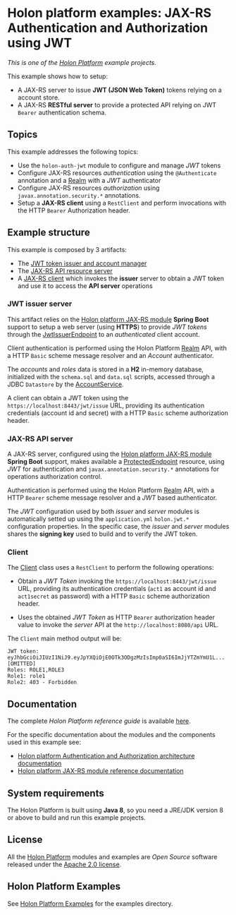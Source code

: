# Holon platform examples: JAX-RS Authentication and Authorization using JWT

_This is one of the [Holon Platform](https://holon-platform.com) example projects._

This example shows how to setup:

* A JAX-RS server to issue __JWT (JSON Web Token)__ tokens relying on a account store.
* A JAX-RS __RESTful server__ to provide a protected API relying on JWT `Bearer` authentication schema.

## Topics

This example addresses the following topics:

* Use the `holon-auth-jwt` module to configure and manage _JWT_ tokens
* Configure JAX-RS resources _authentication_ using the `@Authenticate` annotation and a [Realm](https://holon-platform.com/docs/current/reference/holon-core.html#Realm) with a _JWT_ authenticator
* Configure JAX-RS resources _authorization_ using `javax.annotation.security.*` annotations.
* Setup a __JAX-RS client__ using a `RestClient` and perform invocations with the HTTP `Bearer` Authorization header.

## Example structure

This example is composed by 3 artifacts:

* The [JWT token issuer and account manager](issuer)
* The [JAX-RS API resource server](server)
* A [JAX-RS client](client) which invokes the __issuer__ server to obtain a JWT token and use it to access the __API server__ operations

### JWT issuer server

This artifact relies on the [Holon platform JAX-RS module](https://github.com/holon-platform/holon-jaxrs) __Spring Boot__ support to setup a web server (using __HTTPS__) to provide _JWT tokens_ through the [JwtIssuerEndpoint](issuer/src/main/java/com/holonplatform/example/jaxrs/springboot/auth/jwt/JwtIssuerEndpoint.java) to an _authenticated_ client account.

Client authentication is performed using the Holon Platform [Realm](https://holon-platform.com/docs/current/reference/holon-core.html#Realm) API, with a HTTP `Basic` scheme message resolver and an _Account_ authenticator.

The _accounts_ and _roles_ data is stored in a __H2__ in-memory database, initialized with the `schema.sql` and `data.sql` scripts, accessed through a JDBC `Datastore` by the [AccountService](issuer/src/main/java/com/holonplatform/example/jaxrs/springboot/auth/jwt/AccountService.java).

A client can obtain a JWT token using the `https://localhost:8443/jwt/issue` URL, providing its authentication credentials (account id and secret) with a HTTP `Basic` scheme authorization header.

### JAX-RS API server

A JAX-RS server, configured using the [Holon platform JAX-RS module](https://github.com/holon-platform/holon-jaxrs) __Spring Boot__ support, makes available a [ProtectedEndpoint](server/src/main/java/com/holonplatform/example/jaxrs/springboot/auth/jwt/ProtectedEndpoint.java) resource, using _JWT_ for authentication and `javax.annotation.security.*` annotations for operations authorization control.

Authentication is performed using the Holon Platform [Realm](https://holon-platform.com/docs/current/reference/holon-core.html#Realm) API, with a HTTP `Bearer` scheme message resolver and a _JWT_ based authenticator.

The _JWT_ configuration used by both _issuer_ and _server_ modules is automatically setted up using the `application.yml` `holon.jwt.*` configuration properties. In the specific case, the _issuer_ and _server_ modules shares the __signing key__ used to build and to verify the JWT token.

### Client

The [Client](client/src/test/java/com/holonplatform/example/jaxrs/springboot/auth/jwt/Client.java) class uses a `RestClient` to perform the following operations:

* Obtain a _JWT Token_ invoking the `https://localhost:8443/jwt/issue` URL, providing its authentication credentials (`act1` as account id and `act1secret` as password) with a HTTP `Basic` scheme authorization header.

* Uses the obtained _JWT Token_ as HTTP `Bearer` authorization header value to invoke the _server_ API at the  `http://localhost:8080/api` URL.

The `Client` main method output will be:

```text
JWT token: eyJhbGciOiJIUzI1NiJ9.eyJpYXQiOjE0OTk3ODgzMzIsImp0aSI6ImJjYTZmYmU1L...[OMITTED]
Roles: ROLE1,ROLE3
Role1: role1
Role2: 403 - Forbidden
```

## Documentation

The complete _Holon Platform reference guide_ is available [here](https://holon-platform.com/docs/current/reference).

For the specific documentation about the modules and the components used in this example see:

* [Holon platform Authentication and Authorization architecture documentation](https://holon-platform.com/docs/current/reference/holon-core#Auth.html)
* [Holon platform JAX-RS module reference documentation](https://holon-platform.com/docs/current/reference/holon-jaxrs.html)

## System requirements

The Holon Platform is built using __Java 8__, so you need a JRE/JDK version 8 or above to build and run this example projects.

## License

All the [Holon Platform](https://holon-platform.com) modules and examples are _Open Source_ software released under the [Apache 2.0 license](LICENSE.md).

## Holon Platform Examples

See [Holon Platform Examples](https://github.com/holon-platform/holon-examples) for the examples directory.

